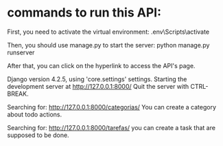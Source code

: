 #  commands to run this API:

First, you need to activate the virtual environment:
.env\Scripts\activate

Then, you should use manage.py to start the server:
python manage.py runserver

After that, you can click on the hyperlink to access the API's page.

Django version 4.2.5, using 'core.settings' settings.
Starting the development server at http://127.0.0.1:8000/
Quit the server with CTRL-BREAK.

Searching for: http://127.0.0.1:8000/categorias/
You can create a category about todo actions.

Searching for: http://127.0.0.1:8000/tarefas/
you can create a task that are supposed to be done.
